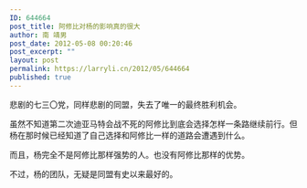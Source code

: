 ```yaml
---
ID: 644664
post_title: 阿修比对杨的影响真的很大
author: 南 靖男
post_date: 2012-05-08 00:20:46
post_excerpt: ""
layout: post
permalink: https://larryli.cn/2012/05/644664
published: true
---
```

<p>悲剧的七三〇党，同样悲剧的同盟，失去了唯一的最终胜利机会。</p>  <p>虽然不知道第二次迪亚马特会战不死的阿修比到底会选择怎样一条路继续前行。但杨在那时候已经知道了自己选择和阿修比一样的道路会遭遇到什么。</p>  <p>而且，杨完全不是阿修比那样强势的人。也没有阿修比那样的优势。</p>  <p>不过，杨的团队，无疑是同盟有史以来最好的。</p>